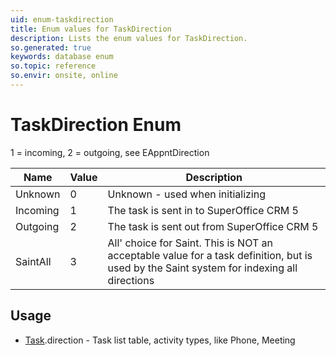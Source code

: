```yaml
---
uid: enum-taskdirection
title: Enum values for TaskDirection
description: Lists the enum values for TaskDirection.
so.generated: true
keywords: database enum
so.topic: reference
so.envir: onsite, online
---
```


# TaskDirection Enum

1 = incoming, 2 = outgoing, see EAppntDirection

| Name | Value | Description |
|------|-------|-------------|
|Unknown|0|Unknown - used when initializing|
|Incoming|1|The task is sent in to SuperOffice CRM 5|
|Outgoing|2|The task is sent out from SuperOffice CRM 5|
|SaintAll|3|All' choice for Saint. This is NOT an acceptable value for a task definition, but is used by the Saint system for indexing all directions|

## Usage

* [Task](../task.md).direction - Task list table, activity types, like Phone, Meeting
